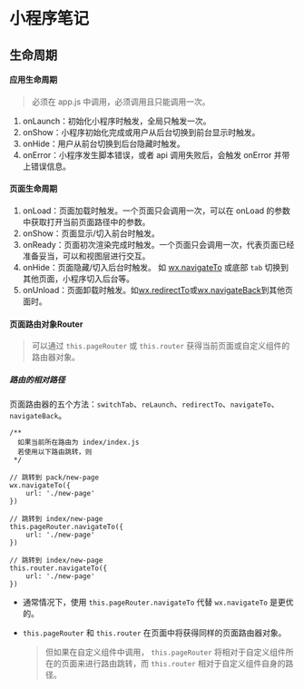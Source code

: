 # 小程序笔记

## 生命周期

#### 应用生命周期

> 必须在 app.js 中调用，必须调用且只能调用一次。

1. onLaunch：初始化小程序时触发，全局只触发一次。
2. onShow：小程序初始化完成或用户从后台切换到前台显示时触发。
3. onHide：用户从前台切换到后台隐藏时触发。
4. onError：小程序发生脚本错误，或者 api 调用失败后，会触发 onError 并带上错误信息。

#### 页面生命周期

1. onLoad：页面加载时触发。一个页面只会调用一次，可以在  onLoad  的参数中获取打开当前页面路径中的参数。
2. onShow：页面显示/切入前台时触发。
3. onReady：页面初次渲染完成时触发。一个页面只会调用一次，代表页面已经准备妥当，可以和视图层进行交互。
4. onHide：页面隐藏/切入后台时触发。 如 [wx.navigateTo](https://developers.weixin.qq.com/miniprogram/dev/api/route/wx.navigateTo.html) 或底部 `tab` 切换到其他页面，小程序切入后台等。
5. onUnload：页面卸载时触发。如[wx.redirectTo](https://developers.weixin.qq.com/miniprogram/dev/api/route/wx.redirectTo.html)或[wx.navigateBack](https://developers.weixin.qq.com/miniprogram/dev/api/route/wx.navigateBack.html)到其他页面时。

#### 

#### 页面路由对象Router

> 可以通过 `this.pageRouter` 或 `this.router` 获得当前页面或自定义组件的路由器对象。

##### 路由的相对路径

页面路由器的五个方法：`switchTab`、`reLaunch`、`redirectTo`、`navigateTo`、`navigateBack`。

```
/**
  如果当前所在路由为 index/index.js
  若使用以下路由跳转，则
 */

// 跳转到 pack/new-page
wx.navigateTo({
	url: './new-page'
})

// 跳转到 index/new-page
this.pageRouter.navigateTo({
	url: './new-page'
})

// 跳转到 index/new-page
this.router.navigateTo({
	url: './new-page'
})
```

+ 通常情况下，使用 `this.pageRouter.navigateTo` 代替 `wx.navigateTo` 是更优的。

+ `this.pageRouter` 和 `this.router` 在页面中将获得同样的页面路由器对象。

  > 但如果在自定义组件中调用， `this.pageRouter` 将相对于自定义组件所在的页面来进行路由跳转，而 `this.router` 相对于自定义组件自身的路径。